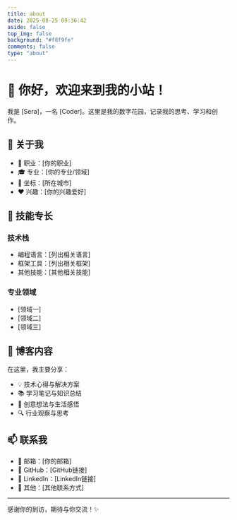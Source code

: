 ```yaml
---
title: about
date: 2025-08-25 09:36:42
aside: false
top_img: false
background: "#f8f9fe"
comments: false
type: "about"
---
```


# 👋 你好，欢迎来到我的小站！

我是 [Sera]，一名 [Coder]。这里是我的数字花园，记录我的思考、学习和创作。

## 🎯 关于我

- 💼 职业：[你的职业]
- 🎓 专业：[你的专业/领域]
- 📍 坐标：[所在城市]
- ❤️ 兴趣：[你的兴趣爱好]

## 🌟 技能专长

### 技术栈
- 编程语言：[列出相关语言]
- 框架工具：[列出相关框架]
- 其他技能：[其他相关技能]

### 专业领域
- [领域一]
- [领域二]
- [领域三]

## 📝 博客内容

在这里，我主要分享：
- 💡 技术心得与解决方案
- 📚 学习笔记与知识总结
- 🎨 创意想法与生活感悟
- 🔍 行业观察与思考

## 📫 联系我

- 📧 邮箱：[你的邮箱]
- 🐙 GitHub：[GitHub链接]
- 💼 LinkedIn：[LinkedIn链接]
- 📱 其他：[其他联系方式]

---

感谢你的到访，期待与你交流！✨